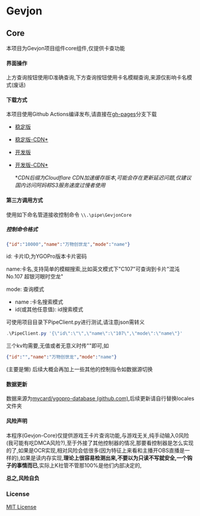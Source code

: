 # Gevjon

## Core
本项目为Gevjon项目组件core组件,仅提供卡查功能
#### 界面操作

上方查询按钮使用ID准确查询,下方查询按钮使用卡名模糊查询,来源仅影响卡名模式(废话)

#### 下载方式

本项目使用Github Actions编译发布,请直接在[gh-pages](https://github.com/RyoLee/Gevjon/blob/gh-pages)分支下载



- [稳定版](https://github.com/RyoLee/Gevjon/raw/gh-pages/Gevjon.7z)
- [稳定版-CDN*](https://raw.githubusercontents.com/RyoLee/Gevjon/gh-pages/Gevjon.7z)
- [开发版](https://github.com/RyoLee/Gevjon/raw/gh-pages/Gevjon-dev.7z)
- [开发版-CDN*](https://raw.githubusercontents.com/RyoLee/Gevjon/gh-pages/Gevjon-dev.7z)

    **CDN后缀为Cloudflare CDN加速缓存版本,可能会存在更新延迟问题,仅建议国内访问阿妈粽S3服务速度过慢者使用*

#### 第三方调用方式

使用如下命名管道接收控制命令
```\\.\pipe\GevjonCore```

##### 控制命令格式 

```json
{"id":"10000","name":"万物创世龙","mode":"name"}
```

id: 卡片ID,为YGOPro版本卡片密码

name:卡名,支持简单的模糊搜索,比如英文模式下"C107"可查询到卡片"混沌No.107 超银河眼时空龙"

mode: 查询模式

- name :卡名搜索模式
- id(或其他任意值): id搜索模式

可使用项目目录下PipeClient.py进行测试,请注意json需转义

```powershell
.\PipeClient.py '{\"id\":\"\",\"name\":\"107\",\"mode\":\"name\"}'
```

三个kv均需要,无值或者无意义时传""即可,如

```json
{"id":"","name":"万物创世龙","mode":"name"}
```

(主要是懒) 后续大概会再加上一些其他的控制指令如数据源切换

#### 数据更新

数据来源为[mycard/ygopro-database (github.com)](https://github.com/mycard/ygopro-database),后续更新请自行替换locales文件夹

#### 风险声明

本程序(Gevjon-Core)仅提供游戏王卡片查询功能,与游戏无关,纯手动输入0风险(我可能有吃DMCA风险?),至于外接了其他控制器的情况,那要看控制器是怎么实现的了,如果是OCR实现,相对风险会低很多(因为特征上来看和主播开OBS直播是一样的),如果是读内存实现,**理论上很容易检测出来,不要以为只读不写就安全,一个钩子的事情而已**,实际上K社管不管那100%是他们内部决定的,

**总之,风险自负**

### License

[MIT License](https://github.com/RyoLee/Gevjon/blob/master/LICENSE)
